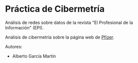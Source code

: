 # Práctica de Cibermetría

Análisis de redes sobre datos de la revista "El Profesional de la Información" (EPI).

Análisis de cibermetría sobre la página web de [Pfizer](https://www.pfizer.com/).

Autores:

- Alberto García Martín
